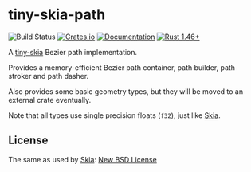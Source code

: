 # tiny-skia-path
![Build Status](https://github.com/RazrFalcon/tiny-skia/workflows/Rust/badge.svg)
[![Crates.io](https://img.shields.io/crates/v/tiny-skia-path.svg)](https://crates.io/crates/tiny-skia-path)
[![Documentation](https://docs.rs/tiny-skia-path/badge.svg)](https://docs.rs/tiny-skia-path)
[![Rust 1.46+](https://img.shields.io/badge/rust-1.46+-orange.svg)](https://www.rust-lang.org)

A [tiny-skia](https://github.com/RazrFalcon/tiny-skia) Bezier path implementation.

Provides a memory-efficient Bezier path container, path builder, path stroker and path dasher.

Also provides some basic geometry types, but they will be moved to an external crate eventually.

Note that all types use single precision floats (`f32`), just like [Skia](https://skia.org/).

## License

The same as used by [Skia](https://skia.org/): [New BSD License](./LICENSE)
